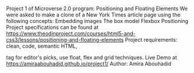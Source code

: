 Project 1 of Microverse 2.0 program: Positioning and Floating Elements We were asked to make a clone of a New York Times article page using the following concepts: Embedding images The box model Flexbox Positioning Project specifications can be found at https://www.theodinproject.com/courses/html5-and-css3/lessons/positioning-and-floating-elements Project requirements: clean, code, semantic HTML,

tag for editor's picks, use float, flex and grid techniques.
Live Demo at https://amiraabouhadid.github.io/project1/
Author: Amira Abouhadid
